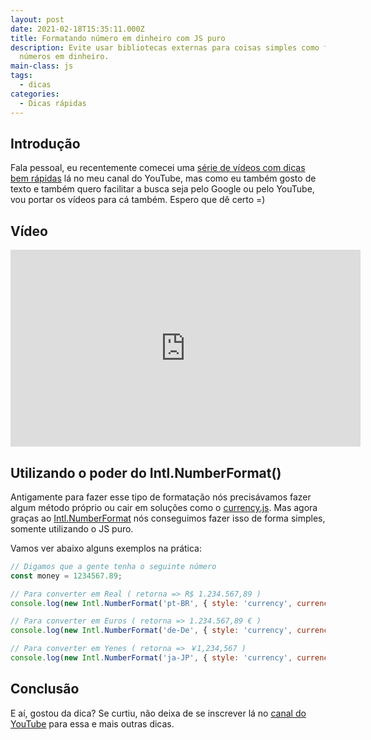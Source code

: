 ```yaml
---
layout: post
date: 2021-02-18T15:35:11.000Z
title: Formatando número em dinheiro com JS puro
description: Evite usar bibliotecas externas para coisas simples como formatar
  números em dinheiro.
main-class: js
tags:
  - dicas
categories:
  - Dicas rápidas
---
```

## Introdução



Fala pessoal, eu recentemente comecei uma [série de vídeos com dicas bem rápidas](https://www.youtube.com/watch?v=1dNNL95BsJE&list=PLlAbYrWSYTiOviR_zL01FMa-kWEMDIjeO) lá no meu canal do YouTube, mas como eu também gosto de texto e também quero facilitar a busca seja pelo Google ou pelo YouTube, vou portar os vídeos para cá também. Espero que dê certo =)



## Vídeo



<iframe width="560" height="315" src="https://www.youtube.com/embed/eOMnHsVm6vE" frameborder="0" allow="accelerometer; autoplay; clipboard-write; encrypted-media; gyroscope; picture-in-picture" allowfullscreen></iframe>



## Utilizando o poder do Intl.NumberFormat()



Antigamente para fazer esse tipo de formatação nós precisávamos fazer algum método próprio ou cair em soluções como o [currency.js](https://currency.js.org/). Mas agora graças ao [Intl.NumberFormat](https://developer.mozilla.org/en-US/docs/Web/JavaScript/Reference/Global_Objects/Intl/NumberFormat) nós conseguimos fazer isso de forma simples, somente utilizando o JS puro.

Vamos ver abaixo alguns exemplos na prática:

```javascript
// Digamos que a gente tenha o seguinte número
const money = 1234567.89;

// Para converter em Real ( retorna => R$ 1.234.567,89 )
console.log(new Intl.NumberFormat('pt-BR', { style: 'currency', currency: 'BRL' }).format(money));

// Para converter em Euros ( retorna => 1.234.567,89 € )
console.log(new Intl.NumberFormat('de-De', { style: 'currency', currency: 'EUR' }).format(money));

// Para converter em Yenes ( retorna => ￥1,234,567 )
console.log(new Intl.NumberFormat('ja-JP', { style: 'currency', currency: 'JPY' }).format(money));
```



## Conclusão



E aí, gostou da dica? Se curtiu, não deixa de se inscrever lá no [canal do YouTube](https://www.youtube.com/WillianJustenCursos/) para essa e mais outras dicas.